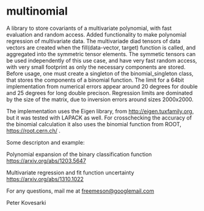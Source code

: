 # multinomial
A library to store covariants of a multivariate polynomial, with fast evaluation and random access.
Added functionality to make polynomial regression of multivariate data. The multivariade diad tensors
of data vectors are created when the fill(data-vector, target) function is called, and aggregated into the symmetric tensor
elements. 
The symmetic tensors can be used independently of this use case, and have very fast random access, with very small footprint as only the necessary components are stored. 
Before usage, one must create a singleton of the binomial_singleton class, that stores the components of a binomial function.
The limit for a 64bit implementation from numerical errors appear around 20 degrees for double and 25 degrees for long double 
precison. Regression limits are dominated by the size of the matrix, due to inversion errors around sizes 2000x2000. 

The implementation uses the Eigen library, from http://eigen.tuxfamily.org, but it was tested with LAPACK as well.
For crosschecking the accuracy of the binomial calculation it also uses the binomial function from ROOT, https://root.cern.ch/ . 

Some descripton and example:

Polynomial expansion of the binary classification function
https://arxiv.org/abs/1203.5647

Multivariate regression and fit function uncertainty
https://arxiv.org/abs/1310.1022

For any questions, mail me at freemeson@googlemail.com

Peter Kovesarki
